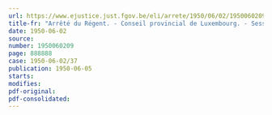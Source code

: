 ```yaml
---
url: https://www.ejustice.just.fgov.be/eli/arrete/1950/06/02/1950060209/justel
title-fr: "Arrêté du Régent. - Conseil provincial de Luxembourg. - Session extraordinaire. - Ordre du jour"
date: 1950-06-02
source:
number: 1950060209
page: 888888
case: 1950-06-02/37
publication: 1950-06-05
starts:
modifies:
pdf-original:
pdf-consolidated:
---
```


